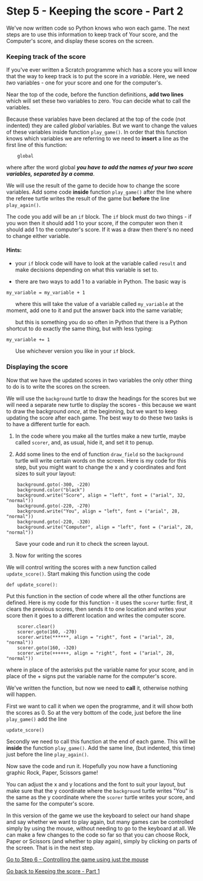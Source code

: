 # Step 5 - Keeping the score - Part 2

We've now written code so Python knows who won each game. The next steps are to use this information to keep track of Your score, and the Computer's score, and display these scores on the screen.

### Keeping track of the score

If you've ever written a Scratch programme which has a score you will know that the way to keep track is to put the score in a *variable*. Here, we need *two* variables - one for your score and one for the computer's.

Near the top of the code, before the function definitions, **add two lines** which will set these two variables to zero. You can decide what to call the variables.

Because these variables have been declared at the top of the code (not indented) they are called *global* variables. But we want to change the values of these variables inside function ```play_game()```. In order that this function knows which variables we are referring to we need to **insert** a line as the first line of this function:
```
    global 
```
where after the word global **_you have to add the names of your two score variables, separated by a comma_**.

We will use the result of the game to decide how to change the score variables. Add some code **inside** function ```play_game()``` after the line where the referee turtle writes the result of the game but **before** the line ```play_again()```. 

The code you add will be an ```if``` block. The ```if``` block must do two things - if you won then it should add 1 to your score, if the computer won then it should add 1 to the computer's score. If it was a draw then there's no need to change either variable.

#### Hints:

* your ```if``` block code will have to look at the variable called ```result``` and make decisions depending on what this variable is set to.

* there are two ways to add 1 to a variable in Python. The basic way is
```
my_variable = my_variable + 1
```
&nbsp;&nbsp;&nbsp;&nbsp;&nbsp;&nbsp;where this will take the value of a variable called ```my_variable``` at the moment, add one to it and put the answer back into the same variable;

&nbsp;&nbsp;&nbsp;&nbsp;&nbsp;&nbsp;but this is something you do so often in Python that there is a Python shortcut to do exactly the same thing, but with less typing:
```
my_variable += 1
```

&nbsp;&nbsp;&nbsp;&nbsp;&nbsp;&nbsp;Use whichever version you like in your ```if``` block.

### Displaying the score

Now that we have the updated scores in two variables the only other thing to do is to write the scores on the screen.

We will use the ```background``` turtle to draw the headings for the scores but we will need a separate new turtle to display the scores - this because we want to draw the background *once*, at the beginning, but we want to keep updating the score after each game. The best way to do these two tasks is to have a different turtle for each.

1. In the code where you make all the turtles make a new turtle, maybe called ```scorer```, and, as usual, hide it, and set it to penup.

2. Add some lines to the end of function ```draw_field``` so the ```background``` turtle will write certain words on the screen. Here is my code for this step, but you might want to change the x and y coordinates and font sizes to suit your layout:
```
    background.goto(-300, -220)
    background.color("black")
    background.write("Score", align = "left", font = ("arial", 32, "normal"))
    background.goto(-220, -270)
    background.write("You", align = "left", font = ("arial", 28, "normal"))
    background.goto(-220, -320)
    background.write("Computer", align = "left", font = ("arial", 28, "normal"))
```
&nbsp;&nbsp;&nbsp;&nbsp;&nbsp;&nbsp;Save your code and run it to check the screen layout.

3. Now for writing the scores

We will control writing the scores with a new function called ```update_score()```. Start making this function using the code
```
def update_score():
```
Put this function in the section of code where all the other functions are defined.
Here is my code for this function - it uses the ```scorer``` turtle: first, it clears the previous scores, then sends it to one location and writes your score then it goes to a different location and writes the computer score.
```
    scorer.clear()
    scorer.goto(160, -270)
    scorer.write(******, align = "right", font = ("arial", 28, "normal"))
    scorer.goto(160, -320)
    scorer.write(++++++, align = "right", font = ("arial", 28, "normal"))
```
where in place of the asterisks put the variable name for your score, and in place of the + signs put the variable name for the computer's score.

We've written the function, but now we need to **call** it, otherwise nothing will happen. 

First we want to call it when we open the programme, and it will show both the scores as 0. So at the very bottom of the code, just before the line ```play_game()``` add the line
```
update_score()
```

Secondly we need to call this function at the end of each game. This will be **inside** the function ```play_game()```. Add the same line, (but indented, this time) just before the line ```play_again()```.

Now save the code and run it. Hopefully you now have a functioning graphic Rock, Paper, Scissors game!

You can adjust the x and y locations and the font to suit your layout, but make sure that the y coordinate where the ```background``` turtle writes "You" is the same as the y coordinate where the ```scorer``` turtle writes your score, and the same for the computer's score.


In this version of the game we use the keyboard to select our hand shape and say whether we want to play again, but many games can be controlled simply by using the mouse, without needing to go to the keyboard at all. We can make a few changes to the code so far so that you can choose Rock, Paper or Scissors (and whether to play again), simply by clicking on parts of the screen. That is in the next step.

[Go to Step 6 - Controlling the game using just the mouse](../Step6-Mouse-control)

[Go back to Keeping the score - Part 1](README.md)
